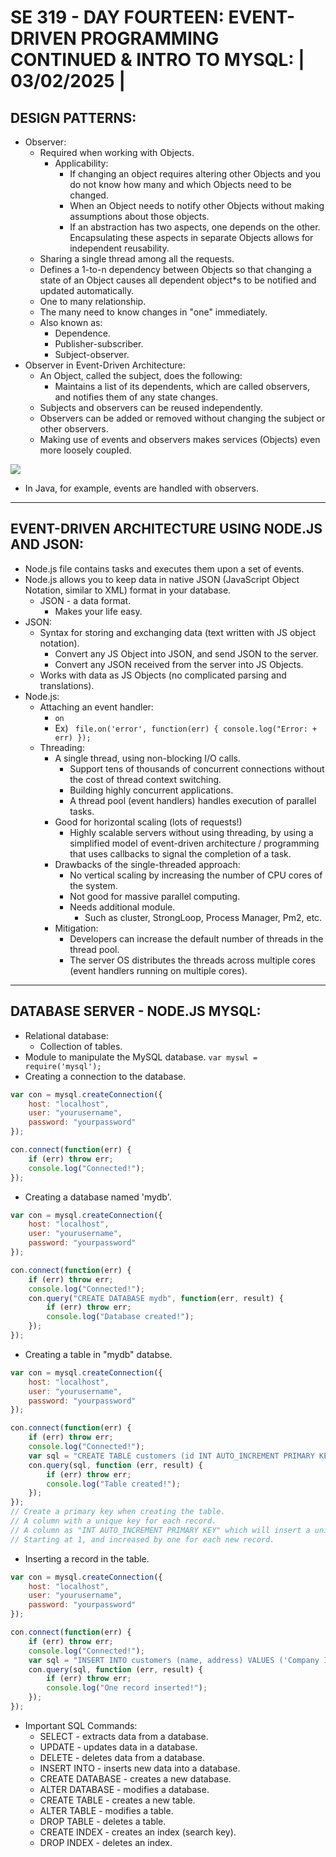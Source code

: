 # **SE 319 - DAY FOURTEEN: EVENT-DRIVEN PROGRAMMING CONTINUED & INTRO TO MYSQL: | 03/02/2025 |**

## **DESIGN PATTERNS:**
* Observer:
    * Required when working with Objects.
        * Applicability:
            * If changing an object requires altering other Objects and you do not know how many and which Objects need to be changed.
            * When an Object needs to notify other Objects without making assumptions about those objects.
            * If an abstraction has two aspects, one depends on the other. Encapsulating these aspects in separate Objects allows for independent reusability.
    * Sharing a single thread among all the requests.
    * Defines a 1-to-n dependency between Objects so that changing a state of an Object causes all dependent object*s to be notified and updated automatically.
    * One to many relationship.
    * The many need to know changes in "one" immediately.
    * Also known as:
        * Dependence.
        * Publisher-subscriber.
        * Subject-observer.
* Observer in Event-Driven Architecture:
    * An Object, called the subject, does the following:
        * Maintains a list of its dependents, which are called observers, and notifies them of any state changes.
    * Subjects and observers can be reused independently.
    * Observers can be added or removed without changing the subject or other observers.
    * Making use of events and observers makes services (Objects) even more loosely coupled.

![](https://i.gyazo.com/4ff47df220b18f82d2a873be6dcde8e2.png)
* In Java, for example, events are handled with observers.
---

## **EVENT-DRIVEN ARCHITECTURE USING NODE.JS AND JSON:**
* Node.js file contains tasks and executes them upon a set of events.
* Node.js allows you to keep data in native JSON (JavaScript Object Notation, similar to XML) format in your database.
    * JSON - a data format.
        * Makes your life easy.
* JSON:
    * Syntax for storing and exchanging data (text written with JS object notation).
        * Convert any JS Object into JSON, and send JSON to the server.
        * Convert any JSON received from the server into JS Objects.
    * Works with data as JS Objects (no complicated parsing and translations).
* Node.js:
    * Attaching an event handler:
        * ```on```
        * Ex) ``` file.on('error', function(err)
        {
            console.log("Error: + err)
        });```
    * Threading:
        * A single thread, using non-blocking I/O calls.
            * Support tens of thousands of concurrent connections without the cost of thread context switching.
            * Building highly concurrent applications.
            * A thread pool (event handlers) handles execution of parallel tasks.
        * Good for horizontal scaling (lots of requests!)
            * Highly scalable servers without using threading, by using a simplified model of event-driven architecture / programming that uses callbacks to signal the completion of a task.
        * Drawbacks of the single-threaded approach:
            * No vertical scaling by increasing the number of CPU cores of the system.
            * Not good for massive parallel computing.
            * Needs additional module.
                * Such as cluster, StrongLoop, Process Manager, Pm2, etc.
        * Mitigation:
            * Developers can increase the default number of threads in the thread pool.
            * The server OS distributes the threads across multiple cores (event handlers running on multiple cores).
---

## **DATABASE SERVER - NODE.JS MYSQL:**
* Relational database:
    * Collection of tables.
* Module to manipulate the MySQL database.
``var myswl = require('mysql');``
* Creating a connection to the database.
```js
var con = mysql.createConnection({
    host: "localhost",
    user: "yourusername",
    password: "yourpassword"
});

con.connect(function(err) {
    if (err) throw err;
    console.log("Connected!");
});
```
* Creating a database named 'mydb'.
```js
var con = mysql.createConnection({
    host: "localhost",
    user: "yourusername",
    password: "yourpassword"
});

con.connect(function(err) {
    if (err) throw err;
    console.log("Connected!");
    con.query("CREATE DATABASE mydb", function(err, result) {
        if (err) throw err;
        console.log("Database created!");
    });
});
```
* Creating a table in "mydb" databse.
```js
var con = mysql.createConnection({
    host: "localhost",
    user: "yourusername",
    password: "yourpassword"
});

con.connect(function(err) {
    if (err) throw err;
    console.log("Connected!");
    var sql = "CREATE TABLE customers (id INT AUTO_INCREMENT PRIMARY KEY, name VARCHAR(255), address VARCHAR(255))";
    con.query(sql, function (err, result) {
        if (err) throw err;
        console.log("Table created!");
    });
});
// Create a primary key when creating the table.
// A column with a unique key for each record.
// A column as "INT AUTO_INCREMENT PRIMARY KEY" which will insert a unique number for each record.
// Starting at 1, and increased by one for each new record.
```
* Inserting a record in the table.
```js
var con = mysql.createConnection({
    host: "localhost",
    user: "yourusername",
    password: "yourpassword"
});

con.connect(function(err) {
    if (err) throw err;
    console.log("Connected!");
    var sql = "INSERT INTO customers (name, address) VALUES ('Company Inc.', 'Highway 37')";
    con.query(sql, function (err, result) {
        if (err) throw err;
        console.log("One record inserted!");
    });
});
```
* Important SQL Commands:
    * SELECT - extracts data from a database.
    * UPDATE - updates data in a database.
    * DELETE - deletes data from a database.
    * INSERT INTO - inserts new data into a database.
    * CREATE DATABASE - creates a new database.
    * ALTER DATABASE - modifies a database.
    * CREATE TABLE - creates a new table.
    * ALTER TABLE - modifies a table.
    * DROP TABLE - deletes a table.
    * CREATE INDEX - creates an index (search key).
    * DROP INDEX - deletes an index.